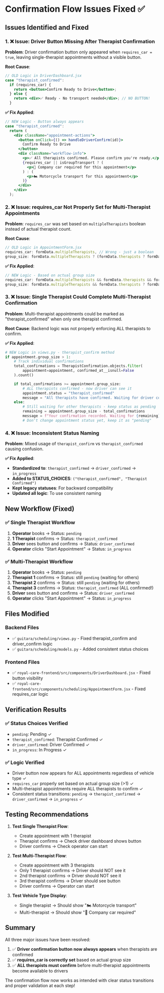 # Confirmation Flow Issues Fixed ✅

## Issues Identified and Fixed

### 1. ❌ **Issue: Driver Button Missing After Therapist Confirmation**

**Problem**: Driver confirmation button only appeared when `requires_car = true`, leaving single-therapist appointments without a visible button.

**Root Cause**: 
```jsx
// OLD Logic in DriverDashboard.jsx
case "therapist_confirmed":
  if (requires_car) {
    return <button>Confirm Ready to Drive</button>;
  } else {
    return <div>✅ Ready - No transport needed</div>; // NO BUTTON!
  }
```

**✅ Fix Applied**:
```jsx
// NEW Logic - Button always appears
case "therapist_confirmed":
  return (
    <div className="appointment-actions">
      <button onClick={() => handleDriverConfirm(id)}>
        Confirm Ready to Drive
      </button>
      <div className="workflow-info">
        <p>✅ All therapists confirmed. Please confirm you're ready.</p>
        {requires_car || isGroupTransport ? (
          <p>🚗 Company car required for this appointment</p>
        ) : (
          <p>🏍️ Motorcycle transport for this appointment</p>
        )}
      </div>
    </div>
  );
```

### 2. ❌ **Issue: requires_car Not Properly Set for Multi-Therapist Appointments**

**Problem**: `requires_car` was set based on `multipleTherapists` boolean instead of actual therapist count.

**Root Cause**:
```jsx
// OLD Logic in AppointmentForm.jsx
requires_car: formData.multipleTherapists, // Wrong - just a boolean
group_size: formData.multipleTherapists ? (formData.therapists ? formData.therapists.length : 0) : 1,
```

**✅ Fix Applied**:
```jsx
// NEW Logic - Based on actual group size
requires_car: formData.multipleTherapists && formData.therapists && formData.therapists.length > 1,
group_size: formData.multipleTherapists && formData.therapists ? formData.therapists.length : 1,
```

### 3. ❌ **Issue: Single Therapist Could Complete Multi-Therapist Confirmation**

**Problem**: Multi-therapist appointments could be marked as "therapist_confirmed" when only one therapist confirmed.

**Root Cause**: Backend logic was not properly enforcing ALL therapists to confirm.

**✅ Fix Applied**:
```python
# NEW Logic in views.py - therapist_confirm method
if appointment.group_size > 1:
    # Track individual confirmations
    total_confirmations = TherapistConfirmation.objects.filter(
        appointment=appointment, confirmed_at__isnull=False
    ).count()

    if total_confirmations >= appointment.group_size:
        # ALL therapists confirmed - now driver can see it
        appointment.status = "therapist_confirmed"
        message = "All therapists have confirmed. Waiting for driver confirmation."
    else:
        # Still waiting for other therapists - keep status as pending
        remaining = appointment.group_size - total_confirmations
        message = f"Your confirmation recorded. Waiting for {remaining} more therapist(s)."
        # Don't change appointment status yet, keep it as "pending"
```

### 4. ❌ **Issue: Inconsistent Status Naming**

**Problem**: Mixed usage of `therapist_confirm` vs `therapist_confirmed` causing confusion.

**✅ Fix Applied**:
- **Standardized to**: `therapist_confirmed` → `driver_confirmed` → `in_progress`
- **Added to STATUS_CHOICES**: `("therapist_confirmed", "Therapist Confirmed")`
- **Kept legacy statuses**: For backward compatibility
- **Updated all logic**: To use consistent naming

## New Workflow (Fixed)

### ✅ **Single Therapist Workflow**
1. **Operator** books → Status: `pending`
2. **1 Therapist** confirms → Status: `therapist_confirmed` 
3. **Driver** sees button and confirms → Status: `driver_confirmed`
4. **Operator** clicks "Start Appointment" → Status: `in_progress`

### ✅ **Multi-Therapist Workflow**  
1. **Operator** books → Status: `pending`
2. **Therapist 1** confirms → Status: still `pending` (waiting for others)
3. **Therapist 2** confirms → Status: still `pending` (waiting for others)
4. **Therapist 3** confirms → Status: `therapist_confirmed` (ALL confirmed!)
5. **Driver** sees button and confirms → Status: `driver_confirmed`
6. **Operator** clicks "Start Appointment" → Status: `in_progress`

## Files Modified

### Backend Files
- ✅ `guitara/scheduling/views.py` - Fixed therapist_confirm and driver_confirm logic
- ✅ `guitara/scheduling/models.py` - Added consistent status choices

### Frontend Files  
- ✅ `royal-care-frontend/src/components/DriverDashboard.jsx` - Fixed button visibility
- ✅ `royal-care-frontend/src/components/scheduling/AppointmentForm.jsx` - Fixed requires_car logic

## Verification Results

### ✅ Status Choices Verified
- `pending`: Pending ✓
- `therapist_confirmed`: Therapist Confirmed ✓  
- `driver_confirmed`: Driver Confirmed ✓
- `in_progress`: In Progress ✓

### ✅ Logic Verified
- Driver button now appears for ALL appointments regardless of vehicle type ✓
- `requires_car` properly set based on actual group size (>1) ✓
- Multi-therapist appointments require ALL therapists to confirm ✓
- Consistent status transitions: `pending` → `therapist_confirmed` → `driver_confirmed` → `in_progress` ✓

## Testing Recommendations

1. **Test Single Therapist Flow**:
   - Create appointment with 1 therapist
   - Therapist confirms → Check driver dashboard shows button
   - Driver confirms → Check operator can start

2. **Test Multi-Therapist Flow**:
   - Create appointment with 3 therapists  
   - Only 1 therapist confirms → Driver should NOT see it
   - 2nd therapist confirms → Driver should NOT see it
   - 3rd therapist confirms → Driver should see button
   - Driver confirms → Operator can start

3. **Test Vehicle Type Display**:
   - Single therapist → Should show "🏍️ Motorcycle transport"
   - Multi-therapist → Should show "🚗 Company car required"

## Summary

All three major issues have been resolved:

1. ✅ **Driver confirmation button now always appears** when therapists are confirmed
2. ✅ **requires_car is correctly set** based on actual group size 
3. ✅ **ALL therapists must confirm** before multi-therapist appointments become available to drivers

The confirmation flow now works as intended with clear status transitions and proper validation at each step!
